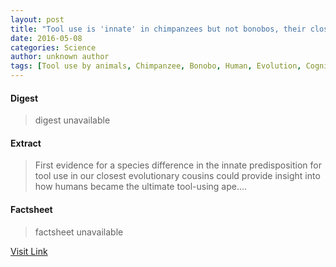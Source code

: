 ```yaml
---
layout: post
title: "Tool use is 'innate' in chimpanzees but not bonobos, their closest evolutionary relative"
date: 2016-05-08
categories: Science
author: unknown author
tags: [Tool use by animals, Chimpanzee, Bonobo, Human, Evolution, Cognitive science]
---
```



#### Digest
>digest unavailable

#### Extract
>First evidence for a species difference in the innate predisposition for tool use in our closest evolutionary cousins could provide insight into how humans became the ultimate tool-using ape....

#### Factsheet
>factsheet unavailable

[Visit Link](http://www.sciencedaily.com/releases/2015/06/150616072318.htm)


